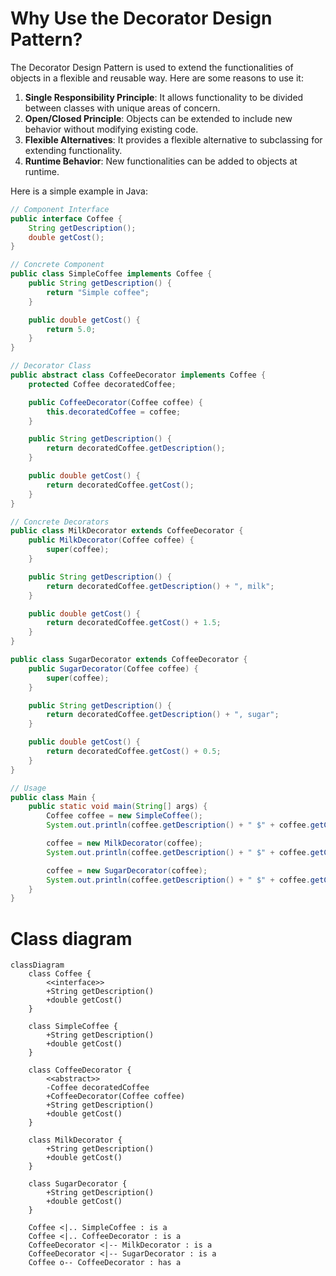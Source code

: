 # Why Use the Decorator Design Pattern?

The Decorator Design Pattern is used to extend the functionalities of objects in a flexible and reusable way. Here are some reasons to use it:

1. **Single Responsibility Principle**: It allows functionality to be divided between classes with unique areas of concern.
2. **Open/Closed Principle**: Objects can be extended to include new behavior without modifying existing code.
3. **Flexible Alternatives**: It provides a flexible alternative to subclassing for extending functionality.
4. **Runtime Behavior**: New functionalities can be added to objects at runtime.

Here is a simple example in Java:

```java
// Component Interface
public interface Coffee {
    String getDescription();
    double getCost();
}

// Concrete Component
public class SimpleCoffee implements Coffee {
    public String getDescription() {
        return "Simple coffee";
    }

    public double getCost() {
        return 5.0;
    }
}

// Decorator Class
public abstract class CoffeeDecorator implements Coffee {
    protected Coffee decoratedCoffee;

    public CoffeeDecorator(Coffee coffee) {
        this.decoratedCoffee = coffee;
    }

    public String getDescription() {
        return decoratedCoffee.getDescription();
    }

    public double getCost() {
        return decoratedCoffee.getCost();
    }
}

// Concrete Decorators
public class MilkDecorator extends CoffeeDecorator {
    public MilkDecorator(Coffee coffee) {
        super(coffee);
    }

    public String getDescription() {
        return decoratedCoffee.getDescription() + ", milk";
    }

    public double getCost() {
        return decoratedCoffee.getCost() + 1.5;
    }
}

public class SugarDecorator extends CoffeeDecorator {
    public SugarDecorator(Coffee coffee) {
        super(coffee);
    }

    public String getDescription() {
        return decoratedCoffee.getDescription() + ", sugar";
    }

    public double getCost() {
        return decoratedCoffee.getCost() + 0.5;
    }
}

// Usage
public class Main {
    public static void main(String[] args) {
        Coffee coffee = new SimpleCoffee();
        System.out.println(coffee.getDescription() + " $" + coffee.getCost());

        coffee = new MilkDecorator(coffee);
        System.out.println(coffee.getDescription() + " $" + coffee.getCost());

        coffee = new SugarDecorator(coffee);
        System.out.println(coffee.getDescription() + " $" + coffee.getCost());
    }
}
```
# Class diagram

```mermaid
classDiagram
    class Coffee {
        <<interface>>
        +String getDescription()
        +double getCost()
    }

    class SimpleCoffee {
        +String getDescription()
        +double getCost()
    }

    class CoffeeDecorator {
        <<abstract>>
        -Coffee decoratedCoffee
        +CoffeeDecorator(Coffee coffee)
        +String getDescription()
        +double getCost()
    }

    class MilkDecorator {
        +String getDescription()
        +double getCost()
    }

    class SugarDecorator {
        +String getDescription()
        +double getCost()
    }

    Coffee <|.. SimpleCoffee : is a
    Coffee <|.. CoffeeDecorator : is a
    CoffeeDecorator <|-- MilkDecorator : is a
    CoffeeDecorator <|-- SugarDecorator : is a
    Coffee o-- CoffeeDecorator : has a
```